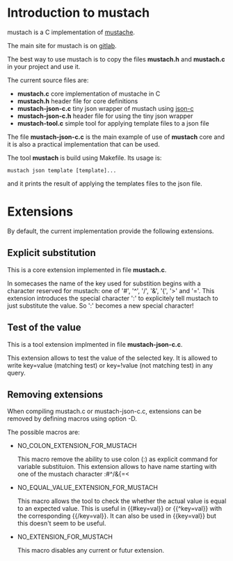 Introduction to mustach
=======================

mustach is a C implementation of [mustache](http://mustache.github.io "main site for mustache").

The main site for mustach is on [gitlab](https://gitlab.com/jobol/mustach).

The best way to use mustach is to copy the files **mustach.h** and **mustach.c**
in your project and use it.

The current source files are:

- **mustach.c** core implementation of mustache in C
- **mustach.h** header file for core definitions
- **mustach-json-c.c** tiny json wrapper of mustach using [json-c](https://github.com/json-c/json-c)
- **mustach-json-c.h** header file for using the tiny json wrapper
- **mustach-tool.c** simple tool for applying template files to a json file

The file **mustach-json-c.c** is the main example of use of **mustach** core
and it is also a practical implementation that can be used.

The tool **mustach** is build using Makefile. Its usage is:

    mustach json template [template]...

and it prints the result of applying the templates files to the json file.

Extensions
==========

By default, the current implementation provide the following extensions.

Explicit substitution
---------------------

This is a core extension implemented in file **mustach.c**.

In somecases the name of the key used for substition begins with a
character reserved for mustach: one of '#', '^', '/', '&', '{', '>' and '='.
This extension introduces the special character ':' to explicitely
tell mustach to just substitute the value. So ':' becomes a new special
character!

Test of the value
-----------------

This is a tool extension implmented in file **mustach-json-c.c**.

This extension allows to test the value of the selected key.
It is allowed to write key=value (matching test) or key=!value
(not matching test) in any query.

Removing extensions
-------------------

When compiling mustach.c or mustach-json-c.c,
extensions can be removed by defining macros
using option -D.

The possible macros are:

- NO_COLON_EXTENSION_FOR_MUSTACH

  This macro remove the ability to use colon (:)
  as explicit command for variable substituion.
  This extension allows to have name starting
  with one of the mustach character :#^/&{=<

- NO_EQUAL_VALUE_EXTENSION_FOR_MUSTACH

  This macro allows the tool to check the whether
  the actual value is equal to an expected value.
  This is useful in {{#key=val}} or {{^key=val}}
  with the corresponding {{/key=val}}.
  It can also be used in {{key=val}} but this
  doesn't seem to be useful.

- NO_EXTENSION_FOR_MUSTACH

  This macro disables any current or futur
  extension.

